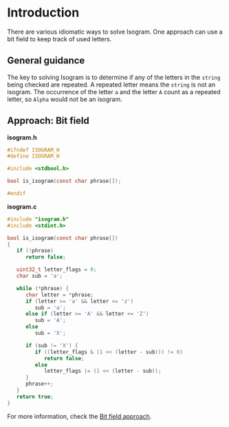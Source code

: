 # Introduction

There are various idiomatic ways to solve Isogram.
One approach can use a bit field to keep track of used letters.

## General guidance

The key to solving Isogram is to determine if any of the letters in the `string` being checked are repeated.
A repeated letter means the `string` is not an isogram.
The occurrence of the letter `a` and the letter `A` count as a repeated letter, so `Alpha` would not be an isogram.

## Approach: Bit field

**isogram.h**

```c
#ifndef ISOGRAM_H
#define ISOGRAM_H

#include <stdbool.h>

bool is_isogram(const char phrase[]);

#endif
```

**isogram.c**

```c
#include "isogram.h"
#include <stdint.h>

bool is_isogram(const char phrase[])
{
   if (!phrase)
      return false;

   uint32_t letter_flags = 0;
   char sub = 'a';

   while (*phrase) {
      char letter = *phrase;
      if (letter >= 'a' && letter <= 'z')
         sub = 'a';
      else if (letter >= 'A' && letter <= 'Z')
         sub = 'A';
      else
         sub = 'X';

      if (sub != 'X') {
         if ((letter_flags & (1 << (letter - sub))) != 0)
            return false;
         else
            letter_flags |= (1 << (letter - sub));
      }
      phrase++;
   }
   return true;
}
```

For more information, check the [Bit field approach][approach-bitfield].

[approach-bitfield]: https://exercism.org/tracks/c/exercises/isogram/approaches/bitfield
